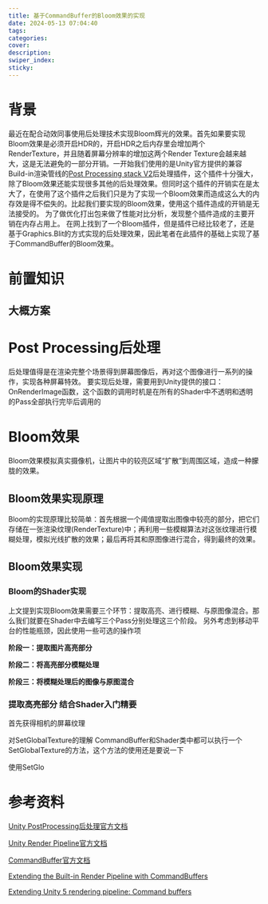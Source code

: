 ```yaml
---
title: 基于CommandBuffer的Bloom效果的实现
date: 2024-05-13 07:04:40
tags:
categories:
cover:
description:
swiper_index:
sticky:
---
```


# 背景

最近在配合动效同事使用后处理技术实现Bloom辉光的效果。首先如果要实现Bloom效果是必须开启HDR的，开启HDR之后内存里会增加两个RenderTexture，并且随着屏幕分辨率的增加这两个Render Texture会越来越大，这是无法避免的一部分开销。一开始我们使用的是Unity官方提供的兼容Build-in渲染管线的[Post Processing stack V2](https://docs.unity3d.com/Packages/com.unity.postprocessing@3.4/manual/index.html)后处理插件，这个插件十分强大，除了Bloom效果还能实现很多其他的后处理效果。但同时这个插件的开销实在是太大了，在使用了这个插件之后我们只是为了实现一个Bloom效果而造成这么大的内存效是得不偿失的。比起我们要实现的Bloom效果，使用这个插件造成的开销是无法接受的。
为了做优化打出包来做了性能对比分析，发现整个插件造成的主要开销在内存占用上。
在网上找到了一个Bloom插件，但是插件已经比较老了，还是基于Graphics.Blit的方式实现的后处理效果，因此笔者在此插件的基础上实现了基于CommandBuffer的Bloom效果。

# 前置知识

## 大概方案

# Post Processing后处理

后处理值得是在渲染完整个场景得到屏幕图像后，再对这个图像进行一系列的操作，实现各种屏幕特效。
要实现后处理，需要用到Unity提供的接口：OnRenderImage函数，这个函数的调用时机是在所有的Shader中不透明和透明的Pass全部执行完毕后调用的

# Bloom效果

Bloom效果模拟真实摄像机，让图片中的较亮区域“扩散”到周围区域，造成一种朦胧的效果。

## Bloom效果实现原理

Bloom的实现原理比较简单：首先根据一个阈值提取出图像中较亮的部分，把它们存储在一张渲染纹理(RenderTexture)中；再利用一些模糊算法对这张纹理进行模糊处理，模拟光线扩散的效果；最后再将其和原图像进行混合，得到最终的效果。

## Bloom效果实现

### Bloom的Shader实现

上文提到实现Bloom效果需要三个环节：提取高亮、进行模糊、与原图像混合。那么我们就要在Shader中去编写三个Pass分别处理这三个阶段。
另外考虑到移动平台的性能瓶颈，因此使用一些可选的操作项

**阶段一：提取图片高亮部分**



**阶段二：将高亮部分模糊处理**



**阶段三：将模糊处理后的图像与原图混合**



### 提取高亮部分 结合Shader入门精要


首先获得相机的屏幕纹理





对SetGlobalTexture的理解
CommandBuffer和Shader类中都可以执行一个SetGlobalTexture的方法，这个方法的使用还是要说一下

使用SetGlo















# 参考资料
[Unity PostProcessing后处理官方文档]()

[Unity Render Pipeline官方文档](https://docs.unity3d.com/Manual/render-pipelines-overview.html)

[CommandBuffer官方文档](https://docs.unity3d.com/ScriptReference/Rendering.CommandBuffer.html)

[Extending the Built-in Render Pipeline with CommandBuffers](https://docs.unity3d.com/Manual/GraphicsCommandBuffers.html)

[Extending Unity 5 rendering pipeline: Command buffers](https://blog.unity.com/engine-platform/extending-unity-5-rendering-pipeline-command-buffers)